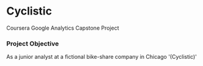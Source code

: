 # Cyclistic
Coursera Google Analytics Capstone Project

### Project Objective
As a junior analyst at a fictional bike-share company in Chicago '(Cyclistic)'
